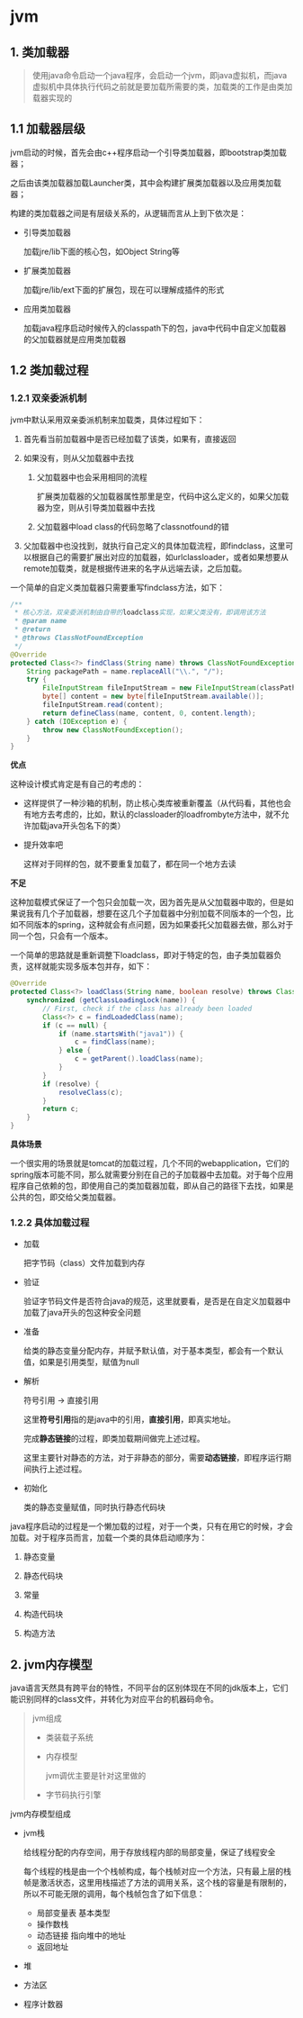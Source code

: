 # jvm

## 1. 类加载器

> 使用java命令启动一个java程序，会启动一个jvm，即java虚拟机，而java虚拟机中具体执行代码之前就是要加载所需要的类，加载类的工作是由类加载器实现的

## 1.1 加载器层级

jvm启动的时候，首先会由c++程序启动一个引导类加载器，即bootstrap类加载器；

之后由该类加载器加载Launcher类，其中会构建扩展类加载器以及应用类加载器；

构建的类加载器之间是有层级关系的，从逻辑而言从上到下依次是：

- 引导类加载器

  加载jre/lib下面的核心包，如Object String等

- 扩展类加载器

  加载jre/lib/ext下面的扩展包，现在可以理解成插件的形式

- 应用类加载器

  加载java程序启动时候传入的classpath下的包，java中代码中自定义加载器的父加载器就是应用类加载器

## 1.2 类加载过程

### 1.2.1 双亲委派机制

jvm中默认采用双亲委派机制来加载类，具体过程如下：

1. 首先看当前加载器中是否已经加载了该类，如果有，直接返回

2. 如果没有，则从父加载器中去找

   1. 父加载器中也会采用相同的流程

      扩展类加载器的父加载器属性那里是空，代码中这么定义的，如果父加载器为空，则从引导类加载器中去找

   2. 父加载器中load class的代码忽略了classnotfound的错

3. 父加载器中也没找到，就执行自己定义的具体加载流程，即findclass，这里可以根据自己的需要扩展出对应的加载器，如urlclassloader，或者如果想要从remote加载类，就是根据传进来的名字从远端去读，之后加载。

一个简单的自定义类加载器只需要重写findclass方法，如下：

```java
/**
 * 核心方法，双亲委派机制由自带的loadclass实现，如果父类没有，即调用该方法
 * @param name
 * @return
 * @throws ClassNotFoundException
 */
@Override
protected Class<?> findClass(String name) throws ClassNotFoundException {
    String packagePath = name.replaceAll("\\.", "/");
    try {
        FileInputStream fileInputStream = new FileInputStream(classPath + packagePath + ".class");
        byte[] content = new byte[fileInputStream.available()];
        fileInputStream.read(content);
        return defineClass(name, content, 0, content.length);
    } catch (IOException e) {
        throw new ClassNotFoundException();
    }
}
```

**优点**

这种设计模式肯定是有自己的考虑的：

- 这样提供了一种沙箱的机制，防止核心类库被重新覆盖（从代码看，其他也会有地方去考虑的，比如，默认的classloader的loadfrombyte方法中，就不允许加载java开头包名下的类）

- 提升效率吧

  这样对于同样的包，就不要重复加载了，都在同一个地方去读

**不足**

这种加载模式保证了一个包只会加载一次，因为首先是从父加载器中取的，但是如果说我有几个子加载器，想要在这几个子加载器中分别加载不同版本的一个包，比如不同版本的spring，这种就会有点问题，因为如果委托父加载器去做，那么对于同一个包，只会有一个版本。

一个简单的思路就是重新调整下loadclass，即对于特定的包，由子类加载器负责，这样就能实现多版本包并存，如下：

```java
@Override
protected Class<?> loadClass(String name, boolean resolve) throws ClassNotFoundException {
    synchronized (getClassLoadingLock(name)) {
        // First, check if the class has already been loaded
        Class<?> c = findLoadedClass(name);
        if (c == null) {
            if (name.startsWith("java1")) {
                c = findClass(name);
            } else {
                c = getParent().loadClass(name);
            }
        }
        if (resolve) {
            resolveClass(c);
        }
        return c;
    }
}
```

**具体场景**

一个很实用的场景就是tomcat的加载过程，几个不同的webapplication，它们的spring版本可能不同，那么就需要分别在自己的子加载器中去加载。对于每个应用程序自己依赖的包，即使用自己的类加载器加载，即从自己的路径下去找，如果是公共的包，即交给父类加载器。

### 1.2.2 具体加载过程

- 加载

  把字节码（class）文件加载到内存

- 验证

  验证字节码文件是否符合java的规范，这里就要看，是否是在自定义加载器中加载了java开头的包这种安全问题

- 准备

  给类的静态变量分配内存，并赋予默认值，对于基本类型，都会有一个默认值，如果是引用类型，赋值为null

- 解析

  符号引用 -> 直接引用

  这里**符号引用**指的是java中的引用，**直接引用**，即真实地址。

  完成**静态链接**的过程，即类加载期间做完上述过程。

  这里主要针对静态的方法，对于非静态的部分，需要**动态链接**，即程序运行期间执行上述过程。

- 初始化

  类的静态变量赋值，同时执行静态代码块

java程序启动的过程是一个懒加载的过程，对于一个类，只有在用它的时候，才会加载。对于程序员而言，加载一个类的具体启动顺序为：

1. 静态变量

2. 静态代码块

3. 常量

4. 构造代码块

5. 构造方法

## 2. jvm内存模型

java语言天然具有跨平台的特性，不同平台的区别体现在不同的jdk版本上，它们能识别同样的class文件，并转化为对应平台的机器码命令。

> jvm组成
>
> - 类装载子系统
>
> - 内存模型
>
>   jvm调优主要是针对这里做的
>
> - 字节码执行引擎

jvm内存模型组成

- jvm栈

  给线程分配的内存空间，用于存放线程内部的局部变量，保证了线程安全

  每个线程的栈是由一个个栈帧构成，每个栈帧对应一个方法，只有最上层的栈帧是激活状态，这里用栈描述了方法的调用关系，这个栈的容量是有限制的，所以不可能无限的调用，每个栈帧包含了如下信息：

  - 局部变量表 基本类型
  - 操作数栈 
  - 动态链接 指向堆中的地址
  - 返回地址

- 堆

  

- 方法区

- 程序计数器